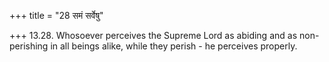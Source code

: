 +++
title = "28 समं सर्वेषु"

+++
13.28. Whosoever perceives the Supreme Lord as abiding and as
non-perishing in all beings alike, while they perish - he perceives
properly.
